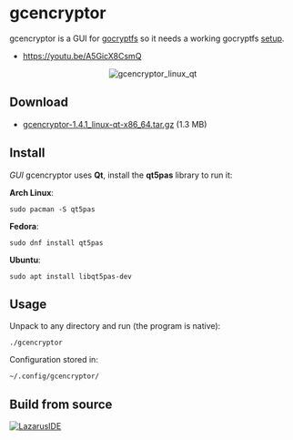 gcencryptor
===========

gcencryptor is a GUI for [gocryptfs](https://github.com/rfjakob/gocryptfs) so it needs a working gocryptfs [setup](https://github.com/rfjakob/gocryptfs#installation).

- https://youtu.be/A5GicX8CsmQ

<p align="center">
  <img src="https://helltar.com/projects/gcencryptor/screenshots/screenshot_13072022_184026.png" alt="gcencryptor_linux_qt"/>
</p>

Download
--------

- [gcencryptor-1.4.1_linux-qt-x86_64.tar.gz](https://github.com/Helltar/gcencryptor/releases/download/v1.4.1/gcencryptor-1.4.1_linux-qt-x86_64.tar.gz) (1.3 MB)

Install
-------

*GUI* gcencryptor uses **Qt**, install the **qt5pas** library to run it:

**Arch Linux**:

```
sudo pacman -S qt5pas
```

**Fedora**:

```
sudo dnf install qt5pas
```

**Ubuntu**:

```
sudo apt install libqt5pas-dev
```

Usage
-----

Unpack to any directory and run (the program is native):

```
./gcencryptor
```

Configuration stored in:

```
~/.config/gcencryptor/
```

Build from source
-----------------

[![LazarusIDE](http://wiki.lazarus.freepascal.org/images/9/94/built_with_lazarus_logo.png)](http://www.lazarus-ide.org)
